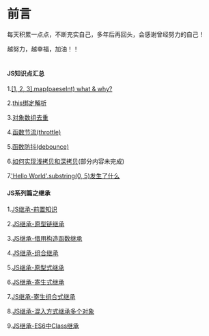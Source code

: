 # 前言

每天积累一点点，不断充实自己，多年后再回头，会感谢曾经努力的自己！

越努力，越幸福，加油！！
<br/><br/> 

#### JS知识点汇总

1.[[1, 2, 3].map(paeseInt) what & why?](https://github.com/fuhangyy/JavaScrip-Blog/issues/1)

2.[this绑定解析](https://github.com/fuhangyy/JavaScrip-Blog/issues/2)

3.[对象数组去重](https://github.com/fuhangyy/JavaScrip-Blog/issues/3)

4.[函数节流(throttle)](https://github.com/fuhangyy/JavaScrip-Blog/issues/13)

5.[函数防抖(debounce)](https://github.com/fuhangyy/JavaScrip-Blog/issues/15)

6.[如何实现浅拷贝和深拷贝](https://github.com/fuhangyy/JavaScrip-Blog/issues/14)(部分内容未完成)

7.['Hello World'.substring(0, 5)发生了什么](https://github.com/fuhangyy/JavaScrip-Blog/issues/16)

#### JS系列篇之继承

1.[JS继承-前置知识](https://github.com/fuhangyy/JavaScrip-Blog/issues/4)

2.[JS继承-原型链继承](https://github.com/fuhangyy/JavaScrip-Blog/issues/5)

3.[JS继承-借用构造函数继承](https://github.com/fuhangyy/JavaScrip-Blog/issues/6)

4.[JS继承-组合继承](https://github.com/fuhangyy/JavaScrip-Blog/issues/7)

5.[JS继承-原型式继承](https://github.com/fuhangyy/JavaScrip-Blog/issues/8)

6.[JS继承-寄生式继承](https://github.com/fuhangyy/JavaScrip-Blog/issues/9) 

7.[JS继承-寄生组合式继承](https://github.com/fuhangyy/JavaScrip-Blog/issues/10) 

8.[JS继承-混入方式继承多个对象](https://github.com/fuhangyy/JavaScrip-Blog/issues/11) 

9.[JS继承-ES6中Class继承](https://github.com/fuhangyy/JavaScrip-Blog/issues/12) 


